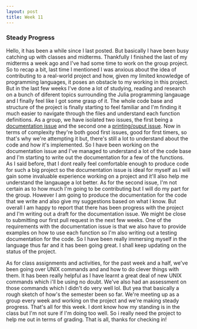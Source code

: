 ```yaml
---
layout: post
title: Week 11
---
```


### **Steady Progress**

Hello, 
it has been a while since I last posted. But basically I have been busy catching up with classes and midterms. Thankfully I finished the last of my midterms a week ago and I've had some time to work on the group project. So to recap a bit, last time I mentioned I was anxious about the idea of contributing to a real-world project and how, given my limited knowledge of programming languages, it poses an obstacle to my working in this project. But in the last few weeks I've done a lot of studying, reading and research on a bunch of diferent topics surrounding the Julia programming langauage and I finally feel like I got some grasp of it. The whole code base and structure of the project is finally starting to feel familiar and I'm finding it much easier to navigate through the files and understand each function definitions. As a group, we have isolated two issues, the first being a [documentation issue](@ref1) and the second one a [printing/ouput issue](@ref2). Now in terms of complexity they're both good first issues, good for first timers, so that's why we're attempting it but, there's still a lot to understand about the code and how it's implemented. So I have been working on the documentation issue and I've managed to understand a lot of the code base and I'm starting to write out the documentation for a few of the functions. As I said before, that I dont really feel comfortable enough to produce code for such a big project so the documentation issue is ideal for myself as I will gain some invaluable experience working on a project and it'll also help me understand the langauage a lot better. As for the second issue, I'm not certain as to how much I'm going to be contributing but I will do my part for the group. However I am going to produce the documentation for the code that we write and also give my suggestions based on what I know. But overall I am happy to report that there has been progress with the project and I'm writing out a draft for the documentation issue. We might be close to submitting our first pull request in the next few weeks. One of the requirements with the documentation issue is that we also have to provide examples on how to use each function so I'm also writing out a testing documentation for the code. So I have been really immersing myself in the language thus far and it has been going great. I shall keep updating on the status of the project.

As for class assignments and activities, for the past week and a half, we've been going over UNIX commands and 
and how to do clever things with them. It has been really helpful as I have learnt a great deal of new UNIX commands 
which i'll be using no doubt. We've also had an assessment on those commands which I didn't do very well lol. But yea that basically a rough sketch of how's the semester been so far. We're meeting up as a group every week and working
on the project and we're making steady progress. That's all for this week. I dont know how my standing is in the class but I'm not sure if I'm doing too well. So i really need the project to help me  out in terms of grading. That is all, thanks for checking in!


[ref1]: https://github.com/JuliaLang/julia/issues/31202
[ref2]: https://github.com/JuliaLang/julia/issues/31402
